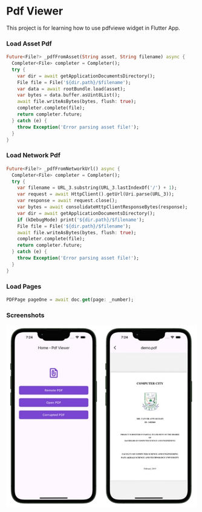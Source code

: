 # Pdf Viewer
This project is for learning how to use pdfviewe widget in Flutter App.

### Load Asset Pdf
```dart
Future<File?> _pdfFromAsset(String asset, String filename) async {
  Completer<File> completer = Completer();
  try {
    var dir = await getApplicationDocumentsDirectory();
    File file = File('${dir.path}/$filename');
    var data = await rootBundle.load(asset);
    var bytes = data.buffer.asUint8List();
    await file.writeAsBytes(bytes, flush: true);
    completer.complete(file);
    return completer.future;
  } catch (e) {
    throw Exception('Error parsing asset file!');
  }
}
```

### Load Network Pdf
```dart
Future<File?> _pdfFromNetworkUrl() async {
  Completer<File> completer = Completer();
  try {
    var filename = URL_3.substring(URL_3.lastIndexOf('/') + 1);
    var request = await HttpClient().getUrl(Uri.parse(URL_3));
    var response = await request.close();
    var bytes = await consolidateHttpClientResponseBytes(response);
    var dir = await getApplicationDocumentsDirectory();
    if (kDebugMode) print('${dir.path}/$filename');
    File file = File('${dir.path}/$filename');
    await file.writeAsBytes(bytes, flush: true);
    completer.complete(file);
    return completer.future;
  } catch (e) {
    throw Exception('Error parsing asset file!');
  }
}
```

### Load Pages
```dart
PDFPage pageOne = await doc.get(page: _number);
```
### Screenshots
<img src="screenshots/one.png"> 
